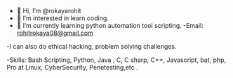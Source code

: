 - 👋 Hi, I’m @rokayarohit
- 👀 I’m interested in learn coding.
- 🌱 I’m currently learning python automation tool scripting.
-Email: rohitrokaya08@gmail.com

-I can also do ethical hacking, problem solving challenges.

-Skills: Bash Scripting, Python, Java , C, C sharp, C++, Javascript, bat, php, Pro at Linux, CyberSecurity, Penetesting,etc .

<!---
rokayarohit/rokayarohit is a ✨ special ✨ repository because its `README.md` (this file) appears on your GitHub profile.
You can click the Preview link to take a look at your changes.
--->
